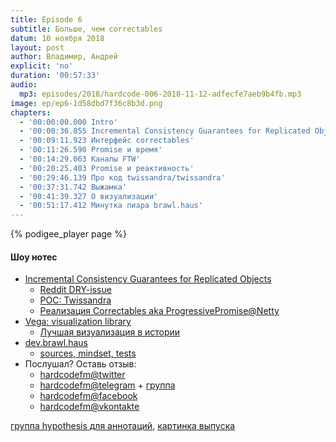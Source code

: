 ```yaml
---
title: Episode 6
subtitle: Больше, чем correctables
datum: 10 ноября 2018
layout: post
author: Владимир, Андрей
explicit: 'no'
duration: '00:57:33'
audio:
  mp3: episodes/2018/hardcode-006-2018-11-12-adfecfe7aeb9b4fb.mp3
image: ep/ep6-1d58dbd7f36c8b3d.png
chapters:
  - '00:00:00.000 Intro'
  - '00:00:36.855 Incremental Consistency Guarantees for Replicated Objects'
  - '00:09:11.923 Интерфейс correctables'
  - '00:11:26.590 Promise и время'
  - '00:14:29.063 Каналы FTW'
  - '00:20:25.403 Promise и реактивность'
  - '00:29:46.139 Про код twissandra/twissandra'
  - '00:37:31.742 Выжамка'
  - '00:41:39.327 О визуализации'
  - '00:51:17.412 Минутка пиара brawl.haus'
---
```


{% podigee_player page %}

#### Шоу нотес

  * [Incremental Consistency Guarantees for Replicated Objects](https://www.usenix.org/system/files/conference/osdi16/osdi16-guerraoui.pdf)
    - [Reddit DRY-issue](https://github.com/reddit-archive/reddit/blob/e4ebb6d/r2/r2/lib/comment_tree.py#L285L291)
    - [POC: Twissandra](https://github.com/twissandra/twissandra)
    - [Реализация Correctables aka ProgressivePromise@Netty](https://netty.io/4.0/api/io/netty/util/concurrent/ProgressivePromise.html)
  * [Vega: visualization library](https://vega.github.io/vega/examples)
    - [Лучшая визуализация в истории](https://www.edwardtufte.com/tufte/minard)
  * [dev.brawl.haus](http://dev.brawl.haus)
    - [sources, mindset, tests](https://github.com/andrewzhurov/brawl-haus)
  * Послушал? Оставь отзыв:
    * [hardcodefm@twitter](https://twitter.com/hardcodefm)
    * [hardcodefm@telegram](https://t.me/hardcodefm) + [группа](https://t.me/hardcodefm_group)
    * [hardcodefm@facebook](https://www.facebook.com/hardcodefm/)
    * [hardcodefm@vkontakte](https://vk.com/hardcodefm)

  [группа hypothesis для аннотаций](https://hypothes.is/groups/e1jPM3JQ/hardcodefm),
  [картинка выпуска](https://www.flickr.com/photos/owsposters/6301261105)
